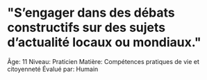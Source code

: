 # "S’engager dans des débats constructifs sur des sujets d’actualité locaux ou mondiaux."

Âge: 11
Niveau: Praticien
Matière: Compétences pratiques de vie et citoyenneté
Évalué par: Humain